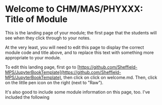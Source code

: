 # Welcome to CHM/MAS/PHYXXX: Title of Module

This is the landing page of your module; the first page that the students will see when they click through to your notes.

At the very least, you will need to edit this page to display the correct module code and title above, and to replace this text with something more appropriate to your module.

To edit this landing page, first go to [https://github.com/Sheffield-MPS/JupyterBookTemplate](https://github.com/Sheffield-MPS/JupyterBookTemplate), then click on click on welcome.md. Then, click on the little pen icon on the right (next to "Raw"). 

It's also good to include some module information on this page, too. I've included the following 
